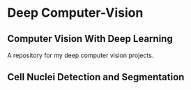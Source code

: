 # Deep Computer-Vision

## Computer Vision With Deep Learning

A repository for my deep computer vision projects.

## Cell Nuclei Detection and Segmentation
